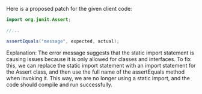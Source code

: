Here is a proposed patch for the given client code:
```java
import org.junit.Assert;

//...

assertEquals("message", expected, actual);
```
Explanation:
The error message suggests that the static import statement is causing issues because it is only allowed for classes and interfaces. To fix this, we can replace the static import statement with an import statement for the Assert class, and then use the full name of the assertEquals method when invoking it. This way, we are no longer using a static import, and the code should compile and run successfully.
